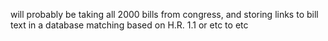 will probably be taking all 2000 bills from congress, and storing links to bill text in a database matching based on H.R. 1.1 or etc to etc